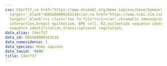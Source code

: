```yaml
---
csv: C4orf37,<a href="https://www.ensembl.org/Homo_sapiens/Gene/Summary?db=core;g=ENSG00000163116"
  target="_blank">ENSG00000163116</a>,<a href="https://www.ncbi.nlm.nih.gov/pubmed/22863008"
  target="_blank"><i class="fas fa-file"></i></a>",chromatin immunoprecipitation assay,direct
  interaction,breast epithelium, BPE cell, R2,nucleotide sequence identification,nucleotide
  sequence identification,transcriptional regulation,
data_alias: C4orf37
data_id: ENSG00000163116
data_numevidence: 1
data_species: Homo sapiens
data_taxid: '9606'
title: C4orf37
---
```

